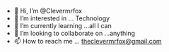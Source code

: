 - 👋 Hi, I’m @Clevermrfox
- 👀 I’m interested in ... Technology
- 🌱 I’m currently learning ...all I can
- 💞️ I’m looking to collaborate on ...anything
- 📫 How to reach me ... theclevermrfox@gmail.com

<!---
Clevermrfox/Clevermrfox is a ✨ special ✨ repository because its `README.md` (this file) appears on your GitHub profile.
You can click the Preview link to take a look at your changes.
--->
